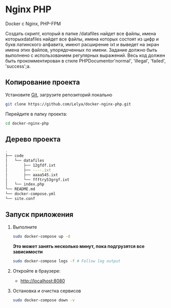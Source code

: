 # Nginx PHP

Docker с Nginx, PHP-FPM

Создать скрипт, который в папке /datafiles найдет все файлы, имена которыхdatafiles найдет все файлы, имена которых
состоят из цифр и букв латинского алфавита, имеют расширение ixt и выведет на экран
имена этих файлов, упорядоченных по имени. Задание должно быть выполнено с
использованием регулярных выражений. Весь код должен быть прокомментирован в
стиле PHPDocumentor'normal', 'illegal', 'failed', 'success';а.

## Копирование проекта

  Установите [Git](http://git-scm.com/book/en/v2/Getting-Started-Installing-Git), загрузите репозиторий локально

  ```sh
  git clone https://github.com/Lelya/docker-nginx-php.git
  ```

  Перейдите в папку проекта:

  ```sh
  cd docker-nginx-php
  ```

##  Дерево проекта

```sh
.
├── code
│   └── datafiles
│       ├── 12gfdf.ixt
│       ├── ----.ixt
│       ├── aaaa545.ixt
│       └── ffftry53grgf.ixt
│   └── index.php
└── README.md
└── docker-compose.yml
└── site.conf
```

## Запуск приложения

1. Выполните

    ```sh
    sudo docker-compose up -d
    ```

    **Это может занять несколько минут, пока подгрузятся все зависимости**

    ```sh
    sudo docker-compose logs -f # Follow log output
    ```

3. Откройте в браузере:

     * [http://localhost:8080](http://localhost:8000/)

 4. Остановка и очистка сервисов

     ```sh
     sudo docker-compose down -v
     ```

